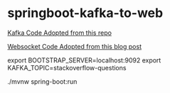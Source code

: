 # springboot-kafka-to-web


[Kafka Code Adopted from this repo](https://github.com/reactor/reactor-kafka)

[Websocket Code Adopted from this blog post](https://developer.okta.com/blog/2018/09/24/reactive-apis-with-spring-webflux)

export BOOTSTRAP_SERVER=localhost:9092
export KAFKA_TOPIC=stackoverflow-questions

./mvnw spring-boot:run
